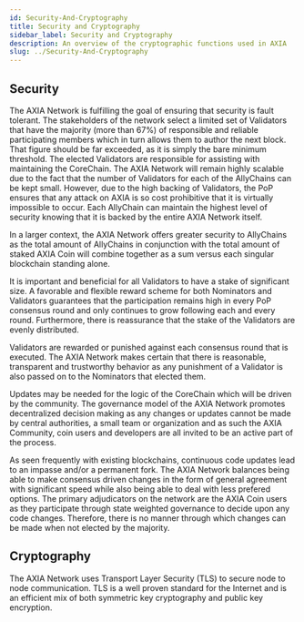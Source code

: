 ```yaml
---
id: Security-And-Cryptography
title: Security and Cryptography
sidebar_label: Security and Cryptography
description: An overview of the cryptographic functions used in AXIA
slug: ../Security-And-Cryptography
---
```


## Security

The AXIA Network is fulfilling the goal of ensuring that security is fault tolerant. The stakeholders of the network select a limited set of Validators that have the majority (more than 67%) of responsible and reliable participating members which in turn allows them to author the next block. That figure should be far exceeded, as it is simply the bare minimum threshold. The elected Validators are responsible for assisting with maintaining the CoreChain. The AXIA Network will remain highly scalable due to the fact that the number of Validators for each of the AllyChains can be kept small. However, due to the high backing of Validators, the PoP ensures that any attack on AXIA is so cost prohibitive that it is virtually impossible to occur. Each AllyChain can maintain the highest level of security knowing that it is backed by the entire AXIA Network itself. 


In a larger context, the AXIA Network offers greater security to AllyChains as the total amount of AllyChains in conjunction with the total amount of staked AXIA Coin will combine together as a sum versus each singular blockchain standing alone.


It is important and beneficial for all Validators to have a stake of significant size. A favorable and flexible reward scheme for both Nominators and Validators guarantees that the participation remains high in every PoP consensus round and only continues to grow following each and every round. Furthermore, there is reassurance that the stake of the Validators are evenly distributed.


Validators are rewarded or punished against each consensus round that is executed. The AXIA Network makes certain that there is reasonable, transparent and trustworthy behavior as any punishment of a Validator is also passed on to the Nominators that elected them.


Updates may be needed for the logic of the CoreChain which will be driven by the community. The governance model of the AXIA Network promotes decentralized decision making as any changes or updates cannot be made by central authorities, a small team or organization and as such the AXIA Community, coin users and developers are all invited to be an active part of the process.


As seen frequently with existing blockchains, continuous code updates lead to an impasse and/or a permanent fork. The AXIA Network balances being able to make consensus driven changes in the form of general agreement with significant speed while also being able to deal with less prefered options. The primary adjudicators on the network are the AXIA Coin users as they participate through state weighted governance to decide upon any code changes. Therefore, there is no manner through which changes can be made when not elected by the majority. 

## Cryptography
The AXIA Network uses Transport Layer Security (TLS) to secure node to node communication. TLS is a well proven standard for the Internet and is an efficient mix of both symmetric key cryptography and public key encryption.
